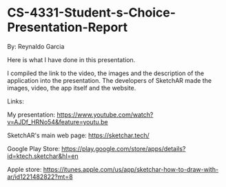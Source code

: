# CS-4331-Student-s-Choice-Presentation-Report

By: Reynaldo Garcia

Here is what I have done in this presentation.

I compiled the link to the video, the images and the description of the application into the presentation. The developers of SketchAR made the images, video, the app itself and the website.

Links:

My presentation: https://www.youtube.com/watch?v=AJDf_HRNo54&feature=youtu.be

SketchAR's main web page: https://sketchar.tech/

Google Play Store: https://play.google.com/store/apps/details?id=ktech.sketchar&hl=en

Apple store: https://itunes.apple.com/us/app/sketchar-how-to-draw-with-ar/id1221482822?mt=8

